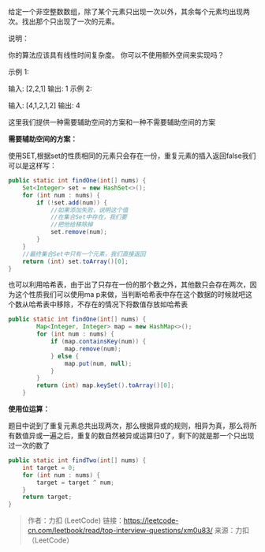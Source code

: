 给定一个非空整数数组，除了某个元素只出现一次以外，其余每个元素均出现两次。找出那个只出现了一次的元素。

说明：

你的算法应该具有线性时间复杂度。 你可以不使用额外空间来实现吗？

示例 1:

输入: [2,2,1]
输出: 1
示例 2:

输入: [4,1,2,1,2]
输出: 4



这里我们提供一种需要辅助空间的方案和一种不需要辅助空间的方案

**需要辅助空间的方案：**

使用SET,根据set的性质相同的元素只会存在一份，重复元素的插入返回false我们可以是这样写：

```java
public static int findOne(int[] nums) {
    Set<Integer> set = new HashSet<>();
    for (int num : nums) {
        if (!set.add(num)) {
            //如果添加失败，说明这个值
            //在集合Set中存在，我们要
            //把他给移除掉
            set.remove(num);
        }
    }
    //最终集合Set中只有一个元素，我们直接返回
    return (int) set.toArray()[0];
}
```

也可以利用哈希表，由于出了只存在一份的那个数之外，其他数只会存在两次，因为这个性质我们可以使用ma p来做，当判断哈希表中存在这个数据的时候就吧这个数从哈希表中移除，不存在的情况下将数值存放如哈希表

```java
public static int findOne(int[] nums) {
        Map<Integer, Integer> map = new HashMap<>();
        for (int num : nums) {
            if (map.containsKey(num)) {
                map.remove(num);
            } else {
                map.put(num, null);
            }
        }
        return (int) map.keySet().toArray()[0];
    }
```

**使用位运算：**

题目中说到了重复元素总共出现两次，那么根据异或的规则，相异为真，那么将所有数值异或一遍之后，重复的数自然被异或运算归0了，剩下的就是那一个只出现过一次的数了

```java
public static int findTwo(int[] nums) {
    int target = 0;
    for (int num : nums) {
        target = target ^ num;
    }
    return target;
}
```



> 作者：力扣 (LeetCode)
> 链接：https://leetcode-cn.com/leetbook/read/top-interview-questions/xm0u83/
> 来源：力扣（LeetCode）

